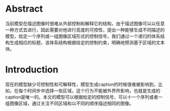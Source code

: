 # Abstract

当前模型在描述图像时很难从外部控制和解释它的结构，由于描述图像可以以任意一种方式去进行，因此需要对他进行高度的可控性，提出一种能够生成不同描述的模型，给定一个序列或一组图像区域形式的控制信号，我们通过一个递归的体系结构生成相应的标题，该体系结构根据给定的控制约束，明确地预测基于区域的文本块。

# Introduction

现在的模型缺少可控制性和可解释性，模型生成caption的时候很难被影响到，比如，在每个时间步中选择一些区域，这个行为不能被外界所影响，也就是生成的caption是唯一的。本文的模型可以根据给定的控制信号，可以十一个序列或者一组图像区域，通过关注不同区域和以不同的顺序描述相同的图像。